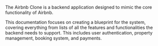 The Airbnb Clone is a backend application designed to mimic the core functionality of Airbnb.

This documentation focuses on creating a blueprint for the system, covering everything from lists of all the features and functionalities the backend needs to support. This includes user authentication, property management, booking system, and payments.
